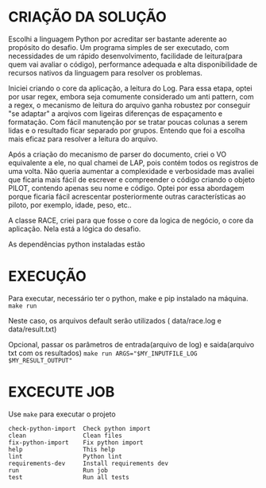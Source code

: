 CRIAÇÃO DA SOLUÇÃO
=======
Escolhi a linguagem Python por acreditar ser bastante aderente ao propósito do desafio. Um programa simples de ser executado, com necessidades de um rápido desenvolvimento, facilidade de leitura(para quem vai avaliar o código), performance adequada e alta disponibilidade de recursos nativos da linguagem para resolver os problemas.

Iniciei criando o core da aplicação, a leitura do Log. Para essa etapa, optei por usar regex, embora seja comumente considerado um anti pattern, com a regex, o mecanismo de leitura do arquivo ganha robustez por conseguir "se adaptar" a arqivos com ligeiras diferenças de espaçamento e formatação. Com fácil manutenção por se tratar poucas colunas a serem lidas e o resultado ficar separado por grupos. Entendo que foi a escolha mais eficaz para resolver a leitura do arquivo.

Após a criação do mecanismo de parser do documento, criei o VO equivalente a ele, no qual chamei de LAP, pois contém todos os registros de uma volta.
Não queria aumentar a complexidade e verbosidade mas avaliei que ficaria mais fácil de escrever e compreender o código criando o objeto PILOT, contendo apenas seu nome e código. Optei por essa abordagem porque ficaria fácil acrescentar posteriormente outras características ao piloto, por exemplo, idade, peso, etc..

A classe RACE, criei para que fosse o core da logica de negócio, o core da aplicação. Nela está a lógica do desafio.

As dependências python instaladas estão 

EXECUÇÃO
=======
Para executar, necessário ter o python, make e pip instalado na máquina.
```make run```

Neste caso, os arquivos default serão utilizados ( data/race.log e data/result.txt)

Opcional, passar os parâmetros de entrada(arquivo de log) e saida(arquivo txt com os resultados)
```make run ARGS="$MY_INPUTFILE_LOG $MY_RESULT_OUTPUT"```


EXCECUTE JOB
============
Use `make` para executar o projeto

```
check-python-import  Check python import
clean                Clean files
fix-python-import    Fix python import
help                 This help
lint                 Python lint
requirements-dev     Install requirements dev
run                  Run job
test                 Run all tests
```
